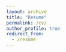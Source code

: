 ```yaml
---
layout: archive
title: "Resume"
permalink: /cv/
author_profile: true
redirect_from:
  - /resume
---
```


